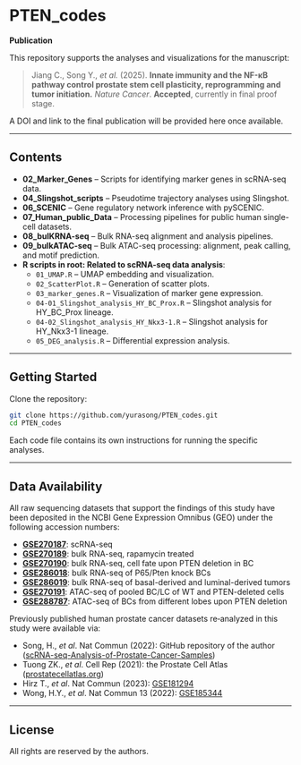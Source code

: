 # PTEN_codes

**Publication**

This repository supports the analyses and visualizations for the manuscript:

> Jiang C., Song Y., *et al.* (2025). **Innate immunity and the NF-κB pathway control prostate stem cell
plasticity, reprogramming and tumor initiation.** _Nature Cancer_. **Accepted**, currently in final proof stage.

A DOI and link to the final publication will be provided here once available.

---

## Contents

- **02_Marker_Genes** – Scripts for identifying marker genes in scRNA-seq data.
- **04_Slingshot_scripts** – Pseudotime trajectory analyses using Slingshot.
- **06_SCENIC** – Gene regulatory network inference with pySCENIC.
- **07_Human_public_Data** – Processing pipelines for public human single-cell datasets.
- **08_bulKRNA-seq** – Bulk RNA-seq alignment and analysis pipelines.
- **09_bulkATAC-seq** – Bulk ATAC-seq processing: alignment, peak calling, and motif prediction.
- **R scripts in root: Related to scRNA-seq data analysis**:
  - `01_UMAP.R` – UMAP embedding and visualization.
  - `02_ScatterPlot.R` – Generation of scatter plots.
  - `03_marker_genes.R` – Visualization of marker gene expression.
  - `04-01_Slingshot_analysis_HY_BC_Prox.R` – Slingshot analysis for HY_BC_Prox lineage.
  - `04-02_Slingshot_analysis_HY_Nkx3-1.R` – Slingshot analysis for HY_Nkx3-1 lineage.
  - `05_DEG_analysis.R` – Differential expression analysis.

---

## Getting Started

Clone the repository:
```bash
git clone https://github.com/yurasong/PTEN_codes.git
cd PTEN_codes
```

Each code file contains its own instructions for running the specific analyses.

---

## Data Availability

All raw sequencing datasets that support the findings of this study have been deposited in the NCBI Gene Expression Omnibus (GEO) under the following accession numbers:

- **[GSE270187](https://www.ncbi.nlm.nih.gov/geo/query/acc.cgi?acc=GSE270187)**: scRNA-seq  
- **[GSE270189](https://www.ncbi.nlm.nih.gov/geo/query/acc.cgi?acc=GSE270189)**: bulk RNA-seq, rapamycin treated  
- **[GSE270190](https://www.ncbi.nlm.nih.gov/geo/query/acc.cgi?acc=GSE270190)**: bulk RNA-seq, cell fate upon PTEN deletion in BC  
- **[GSE286018](https://www.ncbi.nlm.nih.gov/geo/query/acc.cgi?acc=GSE286018)**: bulk RNA-seq of P65/Pten knock BCs  
- **[GSE286019](https://www.ncbi.nlm.nih.gov/geo/query/acc.cgi?acc=GSE286019)**: bulk RNA-seq of basal-derived and luminal-derived tumors  
- **[GSE270191](https://www.ncbi.nlm.nih.gov/geo/query/acc.cgi?acc=GSE270191)**: ATAC-seq of pooled BC/LC of WT and PTEN-deleted cells  
- **[GSE288787](https://www.ncbi.nlm.nih.gov/geo/query/acc.cgi?acc=GSE288787)**: ATAC-seq of BCs from different lobes upon PTEN deletion

Previously published human prostate cancer datasets re‐analyzed in this study were available via:


- Song, H., *et al*. Nat Commun (2022): GitHub repository of the author ([scRNA-seq-Analysis-of-Prostate-Cancer-Samples](https://github.com/franklinhuanglab/scRNA-seq-Analysis-of-Prostate-Cancer-Samples))  
- Tuong ZK., *et al*. Cell Rep (2021): the Prostate Cell Atlas ([prostatecellatlas.org](https://www.prostatecellatlas.org))  
- Hirz T., *et al*. Nat Commun (2023): [GSE181294](https://www.ncbi.nlm.nih.gov/geo/query/acc.cgi?acc=GSE181294)  
- Wong, H.Y., *et al*. Nat Commun 13 (2022): [GSE185344](https://www.ncbi.nlm.nih.gov/geo/query/acc.cgi?acc=GSE185344)


---

## License

All rights are reserved by the authors.
